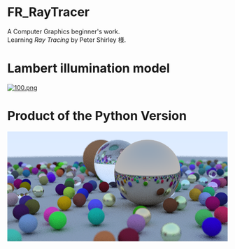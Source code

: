 # FR_RayTracer
A Computer Graphics beginner's work.  
Learning _Ray Tracing_ by Peter Shirley 様.  
# Lambert illumination model
[![100.png](https://www.z4a.net/images/2018/08/11/100.png)](https://www.z4a.net/image/7n06Zn)  

# Product of the Python Version
![outPy.png](https://raw.githubusercontent.com/salty-Frankenstein/FR_RayTracer/master/Py_ver/outPy.png)
